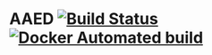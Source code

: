 # AAED [![Build Status](https://travis-ci.com/KROSF/AAED.svg?branch=master)](https://travis-ci.com/KROSF/AAED) [![Docker Automated build](https://img.shields.io/docker/automated/jrottenberg/ffmpeg.svg)](https://hub.docker.com/r/krosf/buck-docker/~/dockerfile/)
